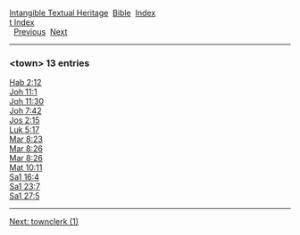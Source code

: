 [Intangible Textual Heritage](../../index)  [Bible](../index) 
[Index](index)   
[t Index](_t_)  
  [Previous](c11702)  [Next](c11704) 

------------------------------------------------------------------------

### &lt;town&gt; 13 entries

[Hab 2:12](../kjv/hab002.htm#012)  
[Joh 11:1](../kjv/joh011.htm#001)  
[Joh 11:30](../kjv/joh011.htm#030)  
[Joh 7:42](../kjv/joh007.htm#042)  
[Jos 2:15](../kjv/jos002.htm#015)  
[Luk 5:17](../kjv/luk005.htm#017)  
[Mar 8:23](../kjv/mar008.htm#023)  
[Mar 8:26](../kjv/mar008.htm#026)  
[Mar 8:26](../kjv/mar008.htm#026)  
[Mat 10:11](../kjv/mat010.htm#011)  
[Sa1 16:4](../kjv/sa1016.htm#004)  
[Sa1 23:7](../kjv/sa1023.htm#007)  
[Sa1 27:5](../kjv/sa1027.htm#005)  

------------------------------------------------------------------------

[Next: townclerk (1)](c11704)
